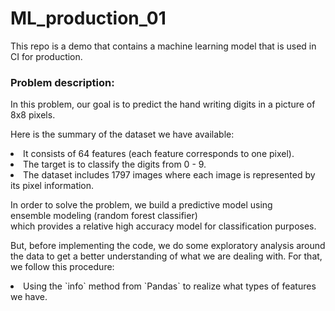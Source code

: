 # ML_production_01
This repo is a demo that contains a machine learning model that is used in CI for production.

<h3>
Problem description:
</h3>
In this problem, our goal is to predict the hand writing digits in a picture of 8x8 pixels. 

Here is the summary of the dataset we have available:
<li>
  It consists of 64 features (each feature corresponds to one pixel).
</li>
<li>
  The target is to classify the digits from 0 - 9.
 </li>
 <li>
  The dataset includes 1797 images where each image is represented by its pixel information.
  </li>
 
In order to solve the problem, we build a predictive model using <br> ensemble modeling (random forest classifier)</br> which provides a relative high accuracy model for classification purposes.

But, before implementing the code, we do some exploratory analysis around the data to get a better understanding of what we are dealing with. For that, we follow this procedure:
<li>
  Using the `info` method from `Pandas` to realize what types of features we have.
</li>

